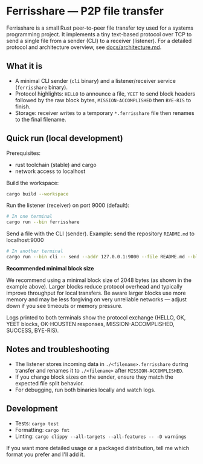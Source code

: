 # Ferrisshare — P2P file transfer

Ferrisshare is a small Rust peer-to-peer file transfer toy used for a systems programming project.
It implements a tiny text-based protocol over TCP to send a single file from a sender (CLI) to a receiver (listener).
For a detailed protocol and architecture overview, see [docs/architecture.md](docs/architecture.md).

## What it is

- A minimal CLI sender (`cli` binary) and a listener/receiver service (`ferrisshare` binary).
- Protocol highlights: `HELLO` to announce a file, `YEET` to send block headers followed by the raw block bytes, `MISSION-ACCOMPLISHED` then `BYE-RIS` to finish.
- Storage: receiver writes to a temporary `*.ferrisshare` file then renames to the final filename.

## Quick run (local development)

Prerequisites:

- rust toolchain (stable) and cargo
- network access to localhost

Build the workspace:

```bash
cargo build --workspace
```

Run the listener (receiver) on port 9000 (default):

```bash
# In one terminal
cargo run --bin ferrisshare
```

Send a file with the CLI (sender). Example: send the repository `README.md` to localhost:9000

```bash
# In another terminal
cargo run --bin cli -- send --addr 127.0.0.1:9000 --file README.md --block-size 2048
```

**Recommended minimal block size**

We recommend using a minimal block size of 2048 bytes (as shown in the example above). Larger blocks reduce protocol overhead and typically improve throughput for local transfers. Be aware larger blocks use more memory and may be less forgiving on very unreliable networks — adjust down if you see timeouts or memory pressure.

Logs printed to both terminals show the protocol exchange (HELLO, OK, YEET blocks, OK-HOUSTEN responses, MISSION-ACCOMPLISHED, SUCCESS, BYE-RIS).

## Notes and troubleshooting

- The listener stores incoming data in `./<filename>.ferrisshare` during transfer and renames it to `./<filename>` after `MISSION-ACCOMPLISHED`.
- If you change block sizes on the sender, ensure they match the expected file split behavior.
- For debugging, run both binaries locally and watch logs.

## Development

- Tests: `cargo test`
- Formatting: `cargo fmt`
- Linting: `cargo clippy --all-targets --all-features -- -D warnings`

If you want more detailed usage or a packaged distribution, tell me which format you prefer and I'll add it.
